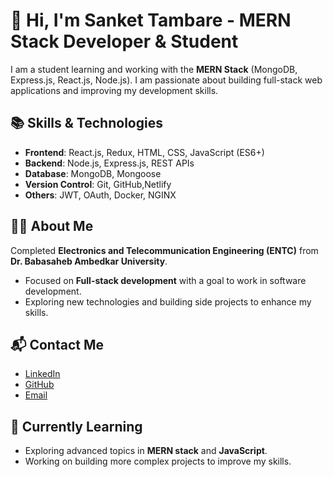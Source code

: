 # 👋 Hi, I'm  Sanket Tambare - MERN Stack Developer & Student

I am a student learning and working with the **MERN Stack** (MongoDB, Express.js, React.js, Node.js). I am passionate about building full-stack web applications and improving my development skills.

## 📚 Skills & Technologies


- **Frontend**: React.js, Redux, HTML, CSS, JavaScript (ES6+)
- **Backend**: Node.js, Express.js, REST APIs
- **Database**: MongoDB, Mongoose
- **Version Control**: Git, GitHub,Netlify
- **Others**: JWT, OAuth, Docker, NGINX


## 🧑‍💻 About Me

 Completed **Electronics and Telecommunication Engineering (ENTC)** from **Dr. Babasaheb Ambedkar University**.
- Focused on **Full-stack development** with a goal to work in software development.
- Exploring new technologies and building side projects to enhance my skills.
## 📬 Contact Me

- [LinkedIn]( https://www.linkedin.com/in/sanket-tambare-7482a6354?utm_source=share&utm_campaign=share_via&utm_content=profile&utm_medium=android_app )
- [GitHub](https://github.com/sankettambare )
- [Email](sanketambare24@gmail.com)

## 🌱 Currently Learning

- Exploring advanced topics in **MERN stack** and **JavaScript**.
- Working on building more complex projects to improve my skills.

